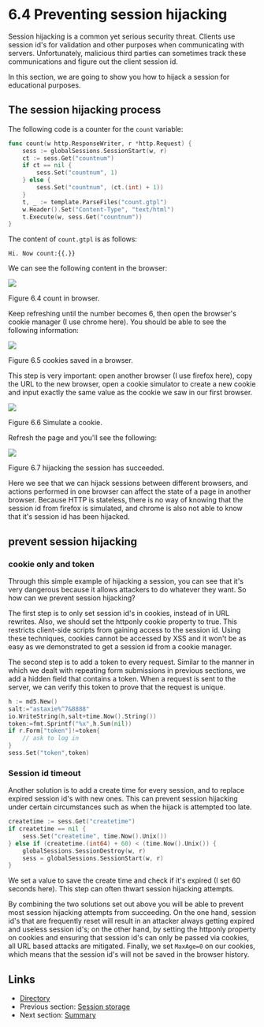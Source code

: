 # 6.4 Preventing session hijacking

Session hijacking is a common yet serious security threat. Clients use session id's for validation and other purposes when communicating with servers. Unfortunately, malicious third parties can sometimes track these communications and figure out the client session id.

In this section, we are going to show you how to hijack a session for educational purposes.

## The session hijacking process

The following code is a counter for the `count` variable:
```Go
func count(w http.ResponseWriter, r *http.Request) {
    sess := globalSessions.SessionStart(w, r)
    ct := sess.Get("countnum")
    if ct == nil {
        sess.Set("countnum", 1)
    } else {
        sess.Set("countnum", (ct.(int) + 1))
    }
    t, _ := template.ParseFiles("count.gtpl")
    w.Header().Set("Content-Type", "text/html")
    t.Execute(w, sess.Get("countnum"))
}
```
The content of `count.gtpl` is as follows:

	Hi. Now count:{{.}}

We can see the following content in the browser:

![](images/6.4.hijack.png?raw=true)

Figure 6.4 count in browser.

Keep refreshing until the number becomes 6, then open the browser's cookie manager (I use chrome here). You should be able to see the following information:

![](images/6.4.cookie.png?raw=true)

Figure 6.5 cookies saved in a browser.

This step is very important: open another browser (I use firefox here), copy the URL to the new browser, open a cookie simulator to create a new cookie and input exactly the same value as the cookie we saw in our first browser.

![](images/6.4.setcookie.png?raw=true)

Figure 6.6 Simulate a cookie.

Refresh the page and you'll see the following:

![](images/6.4.hijacksuccess.png?raw=true)

Figure 6.7 hijacking the session has succeeded.

Here we see that we can hijack sessions between different browsers, and actions performed in one browser can affect the state of a page in another browser. Because HTTP is stateless, there is no way of knowing that the session id from firefox is simulated, and chrome is also not able to know that it's session id has been hijacked.

## prevent session hijacking

### cookie only and token

Through this simple example of hijacking a session, you can see that it's very dangerous because it allows attackers to do whatever they want. So how can we prevent session hijacking?

The first step is to only set session id's in cookies, instead of in URL rewrites. Also, we should set the httponly cookie property to true. This restricts client-side scripts from gaining access to the session id. Using these techniques, cookies cannot be accessed by XSS and it won't be as easy as we demonstrated to get a session id from a cookie manager.

The second step is to add a token to every request. Similar to the manner in which we dealt with repeating form submissions in previous sections, we add a hidden field that contains a token. When a request is sent to the server, we can verify this token to prove that the request is unique.
```Go
h := md5.New()
salt:="astaxie%^7&8888"
io.WriteString(h,salt+time.Now().String())
token:=fmt.Sprintf("%x",h.Sum(nil))
if r.Form["token"]!=token{
    // ask to log in
}
sess.Set("token",token)
```
### Session id timeout

Another solution is to add a create time for every session, and to replace expired session id's with new ones. This can prevent session hijacking under certain circumstances such as when the hijack is attempted too late.
```Go
createtime := sess.Get("createtime")
if createtime == nil {
    sess.Set("createtime", time.Now().Unix())
} else if (createtime.(int64) + 60) < (time.Now().Unix()) {
    globalSessions.SessionDestroy(w, r)
    sess = globalSessions.SessionStart(w, r)
}
```
We set a value to save the create time and check if it's expired (I set 60 seconds here). This step can often thwart session hijacking attempts.

By combining the two solutions set out above you will be able to prevent most session hijacking attempts from succeeding. On the one hand, session id's that are frequently reset will result in an attacker always getting expired and useless session id's; on the other hand, by setting the httponly property on cookies and ensuring that session id's can only be passed via cookies, all URL based attacks are mitigated. Finally, we set `MaxAge=0` on our cookies, which means that the session id's will not be saved in the browser history.

## Links

- [Directory](preface.md)
- Previous section: [Session storage](06.3.md)
- Next section: [Summary](06.5.md)
